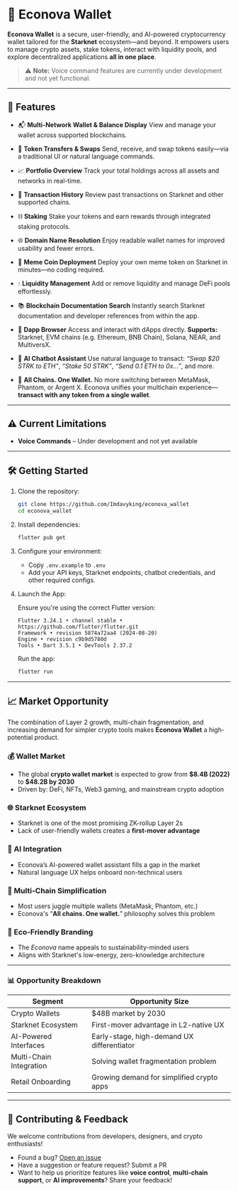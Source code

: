 # 🌿 Econova Wallet

**Econova Wallet** is a secure, user-friendly, and AI-powered cryptocurrency wallet tailored for the **Starknet** ecosystem—and beyond. It empowers users to manage crypto assets, stake tokens, interact with liquidity pools, and explore decentralized applications **all in one place**.

> ⚠️ **Note:** Voice command features are currently under development and not yet functional.

---

## 🚀 Features

- 📬 **Multi-Network Wallet & Balance Display**
  View and manage your wallet across supported blockchains.

- 💸 **Token Transfers & Swaps**
  Send, receive, and swap tokens easily—via a traditional UI or natural language commands.

- 📈 **Portfolio Overview**
  Track your total holdings across all assets and networks in real-time.

- 📜 **Transaction History**
  Review past transactions on Starknet and other supported chains.

- ⛓️ **Staking**
  Stake your tokens and earn rewards through integrated staking protocols.

- 🌐 **Domain Name Resolution**
  Enjoy readable wallet names for improved usability and fewer errors.

- 🐸 **Meme Coin Deployment**
  Deploy your own meme token on Starknet in minutes—no coding required.

- 💧 **Liquidity Management**
  Add or remove liquidity and manage DeFi pools effortlessly.

- 📚 **Blockchain Documentation Search**
  Instantly search Starknet documentation and developer references from within the app.

- 🧭 **Dapp Browser**
  Access and interact with dApps directly.
  **Supports:** Starknet, EVM chains (e.g. Ethereum, BNB Chain), Solana, NEAR, and MultiversX.

- 🤖 **AI Chatbot Assistant**
  Use natural language to transact:
  _“Swap \$20 STRK to ETH”_, _“Stake 50 STRK”_, _“Send 0.1 ETH to 0x…”_, and more.

- 🧩 **All Chains. One Wallet.**
  No more switching between MetaMask, Phantom, or Argent X. Econova unifies your multichain experience—**transact with any token from a single wallet**.

---

## ⚠️ Current Limitations

- **Voice Commands** – Under development and not yet available

---

## 🛠 Getting Started

1. Clone the repository:

   ```bash
   git clone https://github.com/Imdavyking/econova_wallet
   cd econova_wallet
   ```

2. Install dependencies:

   ```bash
   flutter pub get
   ```

3. Configure your environment:

   - Copy `.env.example` to `.env`
   - Add your API keys, Starknet endpoints, chatbot credentials, and other required configs.

4. Launch the App:

   Ensure you're using the correct Flutter version:

   ```
   Flutter 3.24.1 • channel stable • https://github.com/flutter/flutter.git
   Framework • revision 5874a72aa4 (2024-08-20)
   Engine • revision c9b9d5780d
   Tools • Dart 3.5.1 • DevTools 2.37.2
   ```

   Run the app:

   ```bash
   flutter run
   ```

---

## 📈 Market Opportunity

The combination of Layer 2 growth, multi-chain fragmentation, and increasing demand for simpler crypto tools makes **Econova Wallet** a high-potential product.

### 💰 Wallet Market

- The global **crypto wallet market** is expected to grow from **\$8.4B (2022)** to **\$48.2B by 2030**
- Driven by: DeFi, NFTs, Web3 gaming, and mainstream crypto adoption

### 🌐 Starknet Ecosystem

- Starknet is one of the most promising ZK-rollup Layer 2s
- Lack of user-friendly wallets creates a **first-mover advantage**

### 🤖 AI Integration

- Econova’s AI-powered wallet assistant fills a gap in the market
- Natural language UX helps onboard non-technical users

### 🔗 Multi-Chain Simplification

- Most users juggle multiple wallets (MetaMask, Phantom, etc.)
- Econova's “**All chains. One wallet.**” philosophy solves this problem

### 🌱 Eco-Friendly Branding

- The _Econova_ name appeals to sustainability-minded users
- Aligns with Starknet's low-energy, zero-knowledge architecture

---

### 📊 Opportunity Breakdown

| Segment                 | Opportunity Size                           |
| ----------------------- | ------------------------------------------ |
| Crypto Wallets          | \$48B market by 2030                       |
| Starknet Ecosystem      | First-mover advantage in L2-native UX      |
| AI-Powered Interfaces   | Early-stage, high-demand UX differentiator |
| Multi-Chain Integration | Solving wallet fragmentation problem       |
| Retail Onboarding       | Growing demand for simplified crypto apps  |

---

## 🤝 Contributing & Feedback

We welcome contributions from developers, designers, and crypto enthusiasts!

- Found a bug? [Open an issue](#)
- Have a suggestion or feature request? Submit a PR
- Want to help us prioritize features like **voice control**, **multi-chain support**, or **AI improvements**? Share your feedback!
